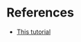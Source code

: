 # References
* [This tutorial](https://levelup.gitconnected.com/getting-started-with-node-js-and-websockets-f22dd0452105)